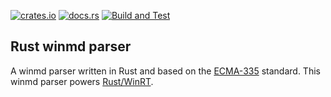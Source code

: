 [![crates.io](https://img.shields.io/crates/v/winmd.svg)](https://crates.io/crates/winmd)
[![docs.rs](https://docs.rs/winmd/badge.svg)](https://docs.rs/winrt)
[![Build and Test](https://github.com/microsoft/winmd-rs/workflows/Build%20and%20Test/badge.svg?event=push)](https://github.com/microsoft/winmd-rs/actions)

## Rust winmd parser

A winmd parser written in Rust and based on the [ECMA-335](http://www.ecma-international.org/publications/standards/Ecma-335.htm) standard. This winmd parser powers [Rust/WinRT](https://github.com/microsoft/winrt-rs).
